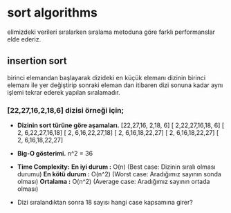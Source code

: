 # sort algorithms
elimizdeki verileri sıralarken sıralama metoduna göre farklı performanslar elde ederiz.
## insertion sort
birinci elemandan başlayarak dizideki en küçük elemanı dizinin birinci elemanı ile yer değiştirip sonraki eleman dan itibaren dizi sonuna kadar aynı işlemi tekrar ederek yapılan sıralamadır.

### **[22,27,16,2,18,6]** dizisi örneği için;
- **Dizinin sort türüne göre aşamaları.**
[22,27,16, 2,18, 6] 
[ 2,22,27,16,18, 6] 
[ 2, 6,22,27,16,18] 
[ 2, 6,16,22,27,18] 
[ 2, 6,16,18,22,27]
[ 2, 6,16,18,22,27]
[ 2, 6,16,18,22,27]


- **Big-O gösterimi.**
n^2 = 36

- **Time Complexity:**
**En iyi durum  :** O(n)   (Best case: Dizinin sıralı olması durumu)
**En kötü durum :** O(n^2) (Worst case: Aradığımız sayının sonda olması)
**Ortalama      :** O(n^2) (Average case: Aradığımız sayının ortada olması)

- Dizi sıralandıktan sonra 18 sayısı hangi case kapsamına girer? 
